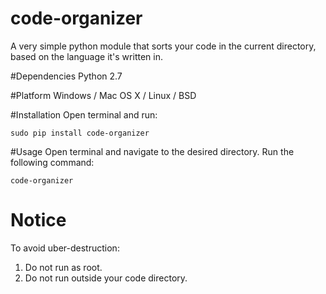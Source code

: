 # code-organizer
A very simple python module that sorts your code in the current directory, based on the language it's written in.

#Dependencies
Python 2.7

#Platform
Windows / Mac OS X / Linux / BSD

#Installation
Open terminal and run:

    sudo pip install code-organizer


#Usage
Open terminal and navigate to the desired directory. 
Run the following command:

    code-organizer
    
# Notice
To avoid uber-destruction:
1. Do not run as root.
2. Do not run outside your code directory.
